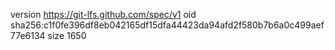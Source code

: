 version https://git-lfs.github.com/spec/v1
oid sha256:c1f0fe396df8eb042165df15dfa44423da94afd2f580b7b6a0c499aef77e6134
size 1650
